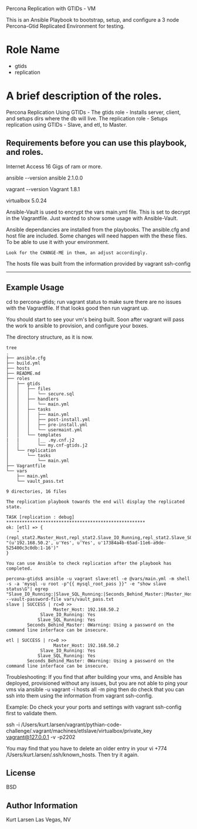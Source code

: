 Percona Replication with GTIDs - VM

This is an Ansible Playbook to bootstrap, setup, and configure a 3 node Percona-Gtid Replicated Environment for testing.



Role Name
=========
- gtids
- replication


A brief description of the roles.
================================
Percona Replication Using GTIDs - The gtids role - Installs server, client, and setups dirs where the db will live.
The replication role - Setups replication using GTIDs - Slave, and etl, to Master.


Requirements before you can use this playbook, and roles.
------------
Internet Access
16 Gigs of ram or more.

ansible --version
ansible 2.1.0.0

vagrant --version
Vagrant 1.8.1

virtualbox
5.0.24


Ansible-Vault is used to encrypt the vars main.yml file.  This is set to decrypt in the Vagrantfile. Just wanted to show some usage with Ansible-Vault.



Ansible dependancies are installed from the playbooks.  The ansible.cfg and host file are included.  Some changes will need happen with the these files. To be able to use it with your environment.


`Look for the CHANGE-ME in them, an adjust accordingly.`


The hosts file was built from the information provided by vagrant ssh-config

----------------
Example Usage
----------------

cd to percona-gtids; run vagrant status to make sure there are no issues with the Vagrantfile.  If that looks good then run vagrant up.

You should start to see your vm's being built. Soon after vagrant will pass the work to ansible to provision, and configure your boxes.


The directory structure, as it is now.
```
tree
.
├── ansible.cfg
├── build.yml
├── hosts
├── README.md
├── roles
│   ├── gtids
│   │   ├── files
│   │   │   └── secure.sql
│   │   ├── handlers
│   │   │   └── main.yml
│   │   ├── tasks
│   │   │   ├── main.yml
│   │   │   ├── post-install.yml
│   │   │   ├── pre-install.yml
│   │   │   └── usermaint.yml
│   │   └── templates
|   |       |__ .my.cnf.j2
│   │       └── my.cnf-gtids.j2
│   └── replication
│       └── tasks
│           └── main.yml
├── Vagrantfile
└── vars
    ├── main.yml
    └── vault_pass.txt

9 directories, 16 files
```


`The replication playbook towards the end will display the replicated state.`

```
TASK [replication : debug] *****************************************************
ok: [etl] => {
    "(repl_stat2.Master_Host,repl_stat2.Slave_IO_Running,repl_stat2.Slave_SQL_Running,repl_stat2.Executed_Gtid_Set)": "(u'192.168.50.2', u'Yes', u'Yes', u'17384a4b-65ad-11e6-a9de-525400c3c0db:1-16')"
}

```


`You can use Ansible to check replication after the playbook has completed.`

```
percona-gtids$ ansible -u vagrant slave:etl -e @vars/main.yml -m shell -s -a 'mysql -u root -p"{{ mysql_root_pass }}" -e "show slave status\G"| egrep "Slave_IO_Running:|Slave_SQL_Running:|Seconds_Behind_Master:|Master_Host:"' --vault-password-file vars/vault_pass.txt
slave | SUCCESS | rc=0 >>
                  Master_Host: 192.168.50.2
             Slave_IO_Running: Yes
            Slave_SQL_Running: Yes
        Seconds_Behind_Master: 0Warning: Using a password on the command line interface can be insecure.

etl | SUCCESS | rc=0 >>
                  Master_Host: 192.168.50.2
             Slave_IO_Running: Yes
            Slave_SQL_Running: Yes
        Seconds_Behind_Master: 0Warning: Using a password on the command line interface can be insecure.

```

Troubleshooting:
If you find that after building your vms, and Ansible has deployed, provisioned without any issues, but you are not able to ping your vms via  ansible -u vagrant -i hosts all -m ping  then do check that you can ssh into them using the information from vagrant ssh-config.

Example:
Do check your your ports and settings with vagrant ssh-config first to validate them.

ssh -i /Users/kurt.larsen/vagrant/pythian-code-challenge/.vagrant/machines/etlslave/virtualbox/private_key vagrant@127.0.0.1 -v -p2202

You may find that you have to delete an older entry in your vi +774 /Users/kurt.larsen/.ssh/known_hosts.  Then try it again.




License
-------

BSD

Author Information
------------------
Kurt Larsen  Las Vegas, NV
